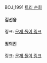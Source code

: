 BOJ_1991 [트리 순회](https://www.acmicpc.net/problem/1991)<br>

#### 김선웅
링크: [문제 풀이 링크](https://github.com/dnd2dnd/coding-test/blob/be004209b4892e35cd70b3c3e576c40f0892247f/src/com/solution/baekjoon/tree/BOJ1991.java)

#### 정의진 
링크: [문제 풀이 링크](https://github.com/uijin-j/algorithm-coding-test/tree/main/%EB%B0%B1%EC%A4%80/Silver/1991.%E2%80%85%ED%8A%B8%EB%A6%AC%E2%80%85%EC%88%9C%ED%9A%8C)
